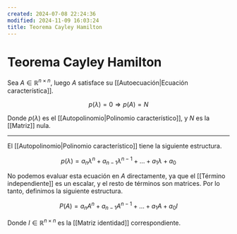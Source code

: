 ```yaml
---
created: 2024-07-08 22:24:36
modified: 2024-11-09 16:03:24
title: Teorema Cayley Hamilton
---
```


# Teorema Cayley Hamilton

Sea $A \in \mathbb{R}^{n \times n}$, luego $A$ satisface su [[Autoecuación|Ecuación característica]].

$$
p(\lambda) = 0 \Rightarrow p(A) = N
$$

Donde $p(\lambda)$ es el [[Autopolinomio|Polinomio característico]], y $N$ es la [[Matriz]] nula.

---

El [[Autopolinomio|Polinomio característico]] tiene la siguiente estructura.

$$
p(\lambda) =
a_n \lambda^n + a_{n - 1} \lambda^{n - 1} + \dots + a_1 \lambda + a_0
$$

No podemos evaluar esta ecuación en $A$ directamente, ya que el [[Término independiente]] es un escalar, y el resto de términos son matrices. Por lo tanto, definimos la siguiente estructura.

$$
P(A) =
a_n A^n + a_{n - 1} A^{n - 1} + \dots + a_1 A + a_0 I
$$

Donde $I \in \mathbb{R}^{n \times n}$ es la [[Matriz identidad]] correspondiente.
